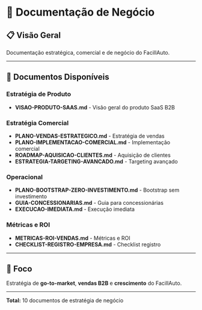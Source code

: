 # 💼 Documentação de Negócio

## 📋 **Visão Geral**

Documentação estratégica, comercial e de negócio do FacilIAuto.

---

## 📁 **Documentos Disponíveis**

### **Estratégia de Produto**
- **VISAO-PRODUTO-SAAS.md** - Visão geral do produto SaaS B2B

### **Estratégia Comercial**
- **PLANO-VENDAS-ESTRATEGICO.md** - Estratégia de vendas
- **PLANO-IMPLEMENTACAO-COMERCIAL.md** - Implementação comercial
- **ROADMAP-AQUISICAO-CLIENTES.md** - Aquisição de clientes
- **ESTRATEGIA-TARGETING-AVANCADO.md** - Targeting avançado

### **Operacional**
- **PLANO-BOOTSTRAP-ZERO-INVESTIMENTO.md** - Bootstrap sem investimento
- **GUIA-CONCESSIONARIAS.md** - Guia para concessionárias
- **EXECUCAO-IMEDIATA.md** - Execução imediata

### **Métricas e ROI**
- **METRICAS-ROI-VENDAS.md** - Métricas e ROI
- **CHECKLIST-REGISTRO-EMPRESA.md** - Checklist registro

---

## 🎯 **Foco**

Estratégia de **go-to-market**, **vendas B2B** e **crescimento** do FacilIAuto.

---

**Total:** 10 documentos de estratégia de negócio

